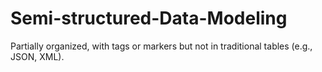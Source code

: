# Semi-structured-Data-Modeling
Partially organized, with tags or markers but not in traditional tables (e.g., JSON, XML).
